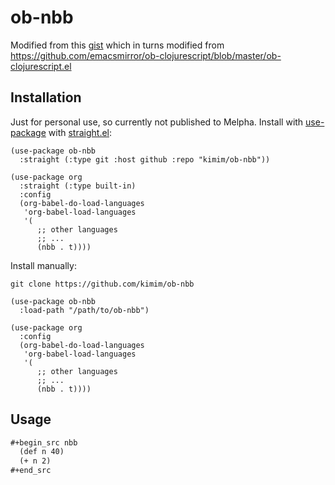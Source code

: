 # ob-nbb

Modified from this [gist](https://gist.github.com/lasvice/aad29c970f1c221d5663286a0fbd0ad8) which in turns modified from https://github.com/emacsmirror/ob-clojurescript/blob/master/ob-clojurescript.el

## Installation
Just for personal use, so currently not published to Melpha.
Install with [use-package](https://github.com/jwiegley/use-package) with [straight.el](https://github.com/radian-software/straight.el):

```emacs-lisp
(use-package ob-nbb
  :straight (:type git :host github :repo "kimim/ob-nbb"))

(use-package org
  :straight (:type built-in)
  :config
  (org-babel-do-load-languages
   'org-babel-load-languages
   '(
      ;; other languages
      ;; ...
      (nbb . t))))
```

Install manually:

```shell
git clone https://github.com/kimim/ob-nbb
```

```emacs-lisp
(use-package ob-nbb
  :load-path "/path/to/ob-nbb")

(use-package org
  :config
  (org-babel-do-load-languages
   'org-babel-load-languages
   '(
      ;; other languages
      ;; ...
      (nbb . t))))
```
## Usage

```org
#+begin_src nbb
  (def n 40)
  (+ n 2)
#+end_src
```
